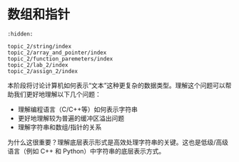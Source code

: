 # 数组和指针

```{toctree}
:hidden:

topic_2/string/index
topic_2/array_and_pointer/index
topic_2/function_paremeters/index
topic_2/lab_2/index
topic_2/assign_2/index
```

本阶段将讨论计算机如何表示“文本”这种更复杂的数据类型。理解这个问题可以帮助我们更好地理解以下几个问题：

- 理解编程语言（C/C++等）如何表示字符串
- 更好地理解较为普遍的缓冲区溢出问题
- 理解字符串和数组/指针的关系

为什么这很重要？理解底层表示形式是高效处理字符串的关键。这也是低级/高级语言（例如 C++ 和 Python）中字符串的底层表示方式。
